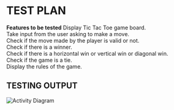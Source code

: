 # TEST PLAN

**Features to be tested**
Display Tic Tac Toe game board.\
Take input from the user asking to make a move.\
Check if the move made by the player is valid or not.\
Check if there is a winner.\
Check if there is a horizontal win or vertical win or diagonal win.\
Check if the game is a tie.\
Display the rules of the game.

## TESTING OUTPUT

![Activity Diagram](https://github.com/stepin105083/Tic_Tac_Toe/blob/main/TicTacToe_C/4_TestPlanAndOutput/Testoutput.png)
